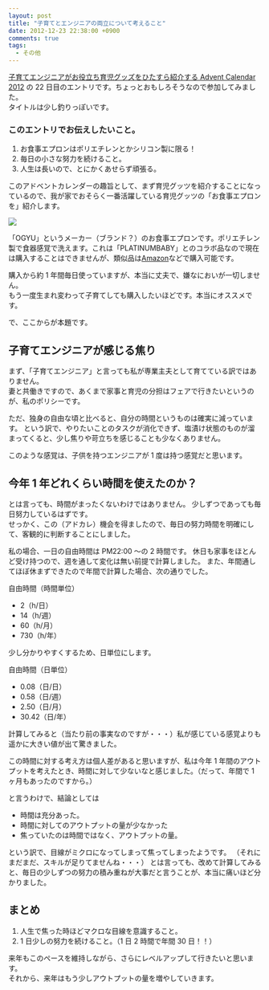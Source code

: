 ```yaml
---
layout: post
title: "子育てとエンジニアの両立について考えること"
date: 2012-12-23 22:38:00 +0900
comments: true
tags:
  - その他
---
```


[子育てエンジニアがお役立ち育児グッズをひたすら紹介する Advent Calendar 2012](http://www.adventar.org/calendars/45) の 22 日目のエントリです。ちょっとおもしろそうなので参加してみました。  
タイトルは少し釣りっぽいです。

<!-- more -->

### このエントリでお伝えしたいこと。

1.  お食事エプロンはポリエチレンとかシリコン製に限る！
2.  毎日の小さな努力を続けること。
3.  人生は長いので、とにかくあせらず頑張る。

このアドベントカレンダーの趣旨として、まず育児グッツを紹介することになっているので、我が家でおそらく一番活躍している育児グッツの「お食事エプロンを」紹介します。

![](https://s3-ap-northeast-1.amazonaws.com/blog-mitsuruog/images/2012/OGYU.jpg)

「OGYU」というメーカー（ブランド？）のお食事エプロンです。ポリエチレン製で食器感覚で洗えます。これは「PLATINUMBABY」とのコラボ品なので現在は購入することはできませんが、類似品は[Amazon](https://www.amazon.co.jp/dp/B001QOAS2Y/ref=as_li_qf_sp_asin_til?tag=mitsuruog-22&camp=243&creative=1615&linkCode=as1&creativeASIN=B001QOAS2Y&adid=00QK31KGT3T3CED7A7W9&)などで購入可能です。

購入から約 1 年間毎日使っていますが、本当に丈夫で、嫌なにおいが一切しません。  
もう一度生まれ変わって子育てしても購入したいほどです。本当にオススメです。

で、ここからが本題です。

## 子育てエンジニアが感じる焦り

まず、「子育てエンジニア」と言っても私が専業主夫として育てている訳ではありません。  
妻と共働きですので、あくまで家事と育児の分担はフェアで行きたいというのが、私のポリシーです。

ただ、独身の自由な頃と比べると、自分の時間というものは確実に減っています。
という訳で、やりたいことのタスクが消化できず、塩漬け状態のものが溜まってくると、少し焦りや苛立ちを感じることも少なくありません。

このような感覚は、子供を持つエンジニアが 1 度は持つ感覚だと思います。

## 今年 1 年どれくらい時間を使えたのか？

とは言っても、時間がまったくないわけではありません。
少しずつであっても毎日努力しているはずです。  
せっかく、この（アドカレ）機会を得ましたので、毎日の努力時間を明確にして、客観的に判断することにしました。

私の場合、一日の自由時間は PM22:00 ～の 2 時間です。
休日も家事をほとんど受け持つので、週を通して変化は無い前提で計算しました。
また、年間通してほぼ休まずできたので年間で計算した場合、次の通りでした。

自由時間（時間単位）

- 2（h/日）
- 14（h/週）
- 60（h/月）
- 730（h/年）

少し分かりやすくするため、日単位にします。

自由時間（日単位）

- 0.08（日/日）
- 0.58（日/週）
- 2.50（日/月）
- 30.42（日/年）

計算してみると（当たり前の事実なのですが・・・）私が感じている感覚よりも遥かに大きい値が出て驚きました。

この時間に対する考え方は個人差があると思いますが、私は今年 1 年間のアウトプットを考えたとき、時間に対して少ないなと感じました。（だって、年間で 1 ヶ月もあったのですから。）

と言うわけで、結論としては

- 時間は充分あった。
- 時間に対してのアウトプットの量が少なかった
- 焦っていたのは時間ではなく、アウトプットの量。

という訳で、目線がミクロになってしまって焦ってしまったようです。
（それにまだまだ、スキルが足りてませんね・・・）
とは言っても、改めて計算してみると、毎日の少しずつの努力の積み重ねが大事だと言うことが、本当に痛いほど分かりました。

## まとめ

1.  人生で焦った時ほどマクロな目線を意識すること。
2.  1 日少しの努力を続けること。（1 日 2 時間で年間 30 日！！）

来年もこのペースを維持しながら、さらにレベルアップして行きたいと思います。  
それから、来年はもう少しアウトプットの量を増やしていきます。
